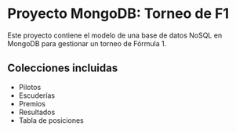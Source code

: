 # Proyecto MongoDB: Torneo de F1

Este proyecto contiene el modelo de una base de datos NoSQL en MongoDB para gestionar un torneo de Fórmula 1.

## Colecciones incluidas
- Pilotos
- Escuderías
- Premios
- Resultados
- Tabla de posiciones


